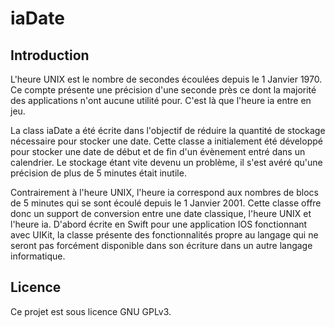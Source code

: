 # iaDate

## Introduction
L'heure UNIX est le nombre de secondes écoulées depuis le 1 Janvier 1970. Ce compte présente une précision d'une seconde près ce dont la majorité des applications n'ont aucune utilité pour. C'est là que l'heure ia entre en jeu.

La class iaDate a été écrite dans l'objectif de réduire la quantité de stockage nécessaire pour stocker une date. Cette classe a initialement été développé pour stocker une date de début et de fin d'un évènement entré dans un calendrier. Le stockage étant vite devenu un problème, il s'est avéré qu'une précision de plus de 5 minutes était inutile.

Contrairement à l'heure UNIX, l'heure ia correspond aux nombres de blocs de 5 minutes qui se sont écoulé depuis le 1 Janvier 2001. Cette classe offre donc un support de conversion entre une date classique, l'heure UNIX et l'heure ia. D'abord écrite en Swift pour une application IOS fonctionnant avec UIKit, la classe présente des fonctionnalités propre au langage qui ne seront pas forcément disponible dans son écriture dans un autre langage informatique.

## Licence

Ce projet est sous licence GNU GPLv3.
